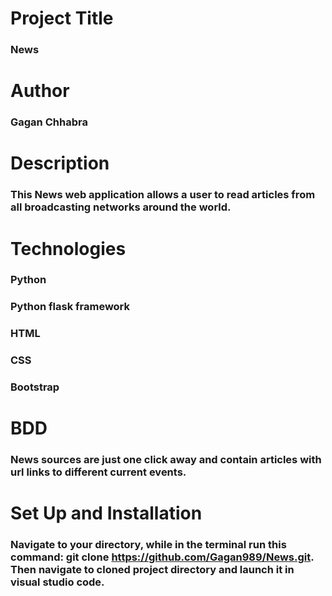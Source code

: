 # Project Title
### News 
# Author
### Gagan Chhabra
# Description

### This News web application allows a user to read articles from all broadcasting networks around the world.
# Technologies 

### Python
### Python flask framework
### HTML 
### CSS 
### Bootstrap
# BDD
###  News sources are just one click away and contain articles with url links to different current events.
# Set Up and Installation

### Navigate to your directory, while in the terminal run this command: git clone  https://github.com/Gagan989/News.git. Then navigate to cloned project directory and launch it in visual studio code.
